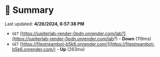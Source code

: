 # 📖 Summary
Last updated: **4/26/2024, 6:57:38 PM**

- `GET` [https://jupiterlab-render-0pdn.onrender.com/lab?](https://jupiterlab-render-0pdn.onrender.com/lab?) - **Down** (119ms)
- `GET` [https://filestreambot-b5k6.onrender.com/](https://filestreambot-b5k6.onrender.com/) - **Up** (263ms)
